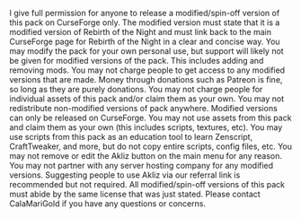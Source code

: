 I give full permission for anyone to release a modified/spin-off version of this pack on CurseForge only. The modified version must state that it is a modified version of Rebirth of the Night and must link back to the main CurseForge page for Rebirth of the Night in a clear and concise way.
You may modify the pack for your own personal use, but support will likely not be given for modified versions of the pack. This includes adding and removing mods. 
You may not charge people to get access to any modified versions that are made. Money through donations such as Patreon is fine, so long as they are purely donations.
You may not charge people for individual assets of this pack and/or claim them as your own.
You may not redistribute non-modified versions of pack anywhere. Modified versions can only be released on CurseForge. You may not use assets from this pack and claim them as your own (this includes scripts, textures, etc).
You may use scripts from this pack as an education tool to learn Zenscript, CraftTweaker, and more, but do not copy entire scripts, config files, etc.
You may not remove or edit the Akliz button on the main menu for any reason.
You may not partner with any server hosting company for any modified versions. Suggesting people to use Akliz via our referral link is recommended but not required. All modified/spin-off versions of this pack must abide by the same license that was just stated. Please contact CalaMariGold if you have any questions or concerns.
